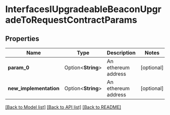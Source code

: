 # InterfacesIUpgradeableBeaconUpgradeToRequestContractParams

## Properties

Name | Type | Description | Notes
------------ | ------------- | ------------- | -------------
**param_0** | Option<**String**> | An ethereum address | [optional]
**new_implementation** | Option<**String**> | An ethereum address | [optional]

[[Back to Model list]](../README.md#documentation-for-models) [[Back to API list]](../README.md#documentation-for-api-endpoints) [[Back to README]](../README.md)


